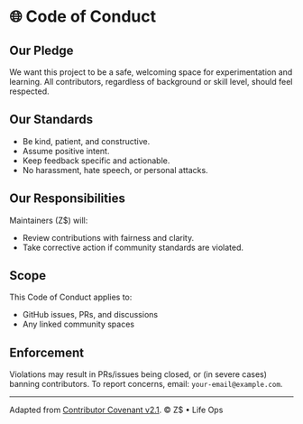 # 🌐 Code of Conduct

## Our Pledge
We want this project to be a safe, welcoming space for experimentation and learning.
All contributors, regardless of background or skill level, should feel respected.

## Our Standards
- Be kind, patient, and constructive.
- Assume positive intent.
- Keep feedback specific and actionable.
- No harassment, hate speech, or personal attacks.

## Our Responsibilities
Maintainers (Z$) will:
- Review contributions with fairness and clarity.
- Take corrective action if community standards are violated.

## Scope
This Code of Conduct applies to:
- GitHub issues, PRs, and discussions
- Any linked community spaces

## Enforcement
Violations may result in PRs/issues being closed, or (in severe cases) banning contributors.
To report concerns, email: `your-email@example.com`.

---

Adapted from [Contributor Covenant v2.1](https://www.contributor-covenant.org/version/2/1/code_of_conduct.html).
© Z$ • Life Ops
